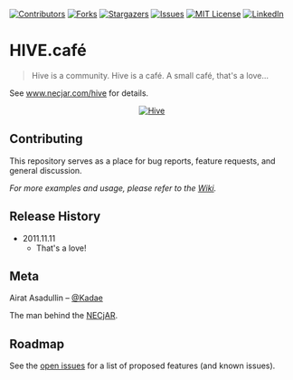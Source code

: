 
<!-- PROJECT SHIELDS -->
<!--
*** I'm using markdown "reference style" links for readability.
*** Reference links are enclosed in brackets [ ] instead of parentheses ( ).
*** See the bottom of this document for the declaration of the reference variables
*** for contributors-url, forks-url, etc. This is an optional, concise syntax you may use.
*** https://www.markdownguide.org/basic-syntax/#reference-style-links
-->
[![Contributors][contributors-shield]][contributors-url]
[![Forks][forks-shield]][forks-url]
[![Stargazers][stars-shield]][stars-url]
[![Issues][issues-shield]][issues-url]
[![MIT License][license-shield]][license-url]
[![LinkedIn][linkedin-shield]][linkedin-url]

# HIVE.café
> Hive is a community. Hive is a café. A small café, that's a love...

See www.necjar.com/hive for details.

<p align="center">
  <a href="https://necjar.com/hive">
    <img src="https://necjar.com/j/materials/icons/icon-hive.jpg" alt="Hive" width="auto" height="auto" />
  </a>
</p>

## Contributing

This repository serves as a place for bug reports, feature requests, and general discussion.

_For more examples and usage, please refer to the [Wiki](https://wiki.necjar.com/Hive)._

## Release History

* 2011.11.11
    * That's a love!

## Meta

Airat Asadullin – [@Kadae](https://twitter.com/Kadae)

The man behind the [NECjAR](https://necjar.com).

<!-- ROADMAP -->
## Roadmap

See the [open issues](https://github.com/NECjAR/HIVE/issues) for a list of proposed features (and known issues).

<!-- MARKDOWN LINKS & IMAGES -->
<!-- https://www.markdownguide.org/basic-syntax/#reference-style-links -->
[contributors-shield]: https://img.shields.io/github/contributors/NECjAR/HIVE.svg?style=for-the-badge
[contributors-url]: https://github.com/NECjAR/HIVE/graphs/contributors
[forks-shield]: https://img.shields.io/github/forks/NECjAR/HIVE.svg?style=for-the-badge
[forks-url]: https://github.com/NECjAR/HIVE/network/members
[stars-shield]: https://img.shields.io/github/stars/NECjAR/HIVE.svg?style=for-the-badge
[stars-url]: https://github.com/NECjAR/HIVE/stargazers
[issues-shield]: https://img.shields.io/github/issues/NECjAR/HIVE.svg?style=for-the-badge
[issues-url]: https://github.com/NECjAR/HIVE/issues
[license-shield]: https://img.shields.io/github/license/NECjAR/HIVE.svg?style=for-the-badge
[license-url]: https://github.com/NECjAR/HIVE/blob/main/LICENSE.txt
[linkedin-shield]: https://img.shields.io/badge/-LinkedIn-black.svg?style=for-the-badge&logo=linkedin&colorB=555
[linkedin-url]: https://linkedin.com/in/Kadae
[necjar]: https://necjar.com
[wiki]: https://wiki.necjar.com/Hive
